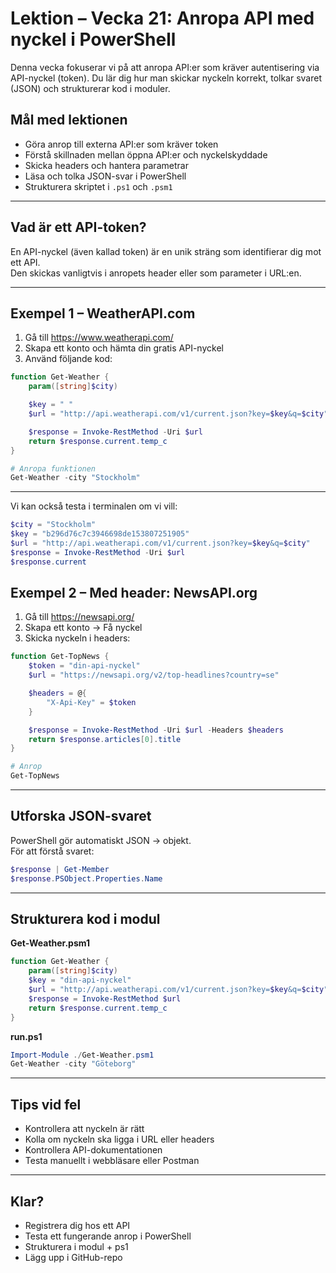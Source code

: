 # Lektion – Vecka 21: Anropa API med nyckel i PowerShell

Denna vecka fokuserar vi på att anropa API:er som kräver autentisering via API-nyckel (token). Du lär dig hur man skickar nyckeln korrekt, tolkar svaret (JSON) och strukturerar kod i moduler.

## Mål med lektionen

- Göra anrop till externa API:er som kräver token
- Förstå skillnaden mellan öppna API:er och nyckelskyddade
- Skicka headers och hantera parametrar
- Läsa och tolka JSON-svar i PowerShell
- Strukturera skriptet i `.ps1` och `.psm1`

---

## Vad är ett API-token?

En API-nyckel (även kallad token) är en unik sträng som identifierar dig mot ett API.  
Den skickas vanligtvis i anropets header eller som parameter i URL:en.

---

## Exempel 1 – WeatherAPI.com

1. Gå till https://www.weatherapi.com/
2. Skapa ett konto och hämta din gratis API-nyckel
3. Använd följande kod:

```powershell
function Get-Weather {
    param([string]$city)

    $key = " "
    $url = "http://api.weatherapi.com/v1/current.json?key=$key&q=$city"

    $response = Invoke-RestMethod -Uri $url
    return $response.current.temp_c
}

# Anropa funktionen
Get-Weather -city "Stockholm"
```

---

Vi kan också testa i terminalen om vi vill:
```powershell
$city = "Stockholm"
$key = "b296d76c7c3946698de153807251905"
$url = "http://api.weatherapi.com/v1/current.json?key=$key&q=$city"
$response = Invoke-RestMethod -Uri $url
$response.current
```

## Exempel 2 – Med header: NewsAPI.org

1. Gå till https://newsapi.org/
2. Skapa ett konto → Få nyckel
3. Skicka nyckeln i headers:

```powershell
function Get-TopNews {
    $token = "din-api-nyckel"
    $url = "https://newsapi.org/v2/top-headlines?country=se"

    $headers = @{
        "X-Api-Key" = $token
    }

    $response = Invoke-RestMethod -Uri $url -Headers $headers
    return $response.articles[0].title
}

# Anrop
Get-TopNews
```

---

## Utforska JSON-svaret

PowerShell gör automatiskt JSON → objekt.  
För att förstå svaret:

```powershell
$response | Get-Member
$response.PSObject.Properties.Name
```

---

## Strukturera kod i modul

**Get-Weather.psm1**

```powershell
function Get-Weather {
    param([string]$city)
    $key = "din-api-nyckel"
    $url = "http://api.weatherapi.com/v1/current.json?key=$key&q=$city"
    $response = Invoke-RestMethod $url
    return $response.current.temp_c
}
```

**run.ps1**

```powershell
Import-Module ./Get-Weather.psm1
Get-Weather -city "Göteborg"
```

---

## Tips vid fel

- Kontrollera att nyckeln är rätt
- Kolla om nyckeln ska ligga i URL eller headers
- Kontrollera API-dokumentationen
- Testa manuellt i webbläsare eller Postman

---

## Klar?

- Registrera dig hos ett API
- Testa ett fungerande anrop i PowerShell
- Strukturera i modul + ps1
- Lägg upp i GitHub-repo
